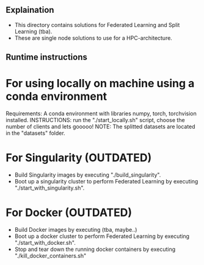 ## Explaination
- This directory contains solutions for Federated Learning and Split Learning (tba).
- These are single node solutions to use for a HPC-architecture.

## Runtime instructions

# For using locally on machine using a conda environment
Requirements: A conda environment with libraries numpy, torch, torchvision installed.
INSTRUCTIONS: run the "./start_locally.sh" script, choose the number of clients and lets gooooo!
NOTE: The splitted datasets are located in the "datasets" folder.

# For Singularity (OUTDATED)
- Build Singularity images by executing "./build_singularity".
- Boot up a singularity cluster to perform Federated Learning by executing "./start_with_singularity.sh".

# For Docker (OUTDATED)
- Build Docker images by executing (tba, maybe..)
- Boot up a docker cluster to perform Federated Learning by executing "./start_with_docker.sh".
- Stop and tear down the running docker containers by executing "./kill_docker_containers.sh"
